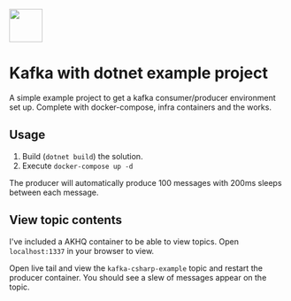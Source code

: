 <p><img height="60" width="60" src="https://mpng.subpng.com/20190517/hou/kisspng-apache-kafka-apache-software-foundation-computer-s-connectivity-svg-png-icon-free-download-465-6-5cdf21d9a9fa76.5356632115581270656962.jpg"> <h1>Kafka with dotnet example project</h1></p>

A simple example project to get a kafka consumer/producer environment set up. Complete with docker-compose, infra containers and the works.

## Usage

1. Build (`dotnet build`) the solution.
2. Execute `docker-compose up -d`

The producer will automatically produce 100 messages with 200ms sleeps between each message.

## View topic contents

I've included a AKHQ container to be able to view topics. Open `localhost:1337` in your browser to view.

Open live tail and view the `kafka-csharp-example` topic and restart the producer container. You should see a slew of messages appear on the topic.
